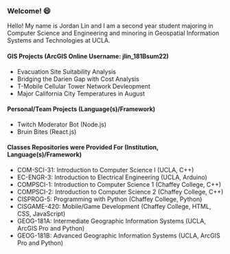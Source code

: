 ### Welcome! 😄

Hello! My name is Jordan Lin and I am a second year student majoring in Computer Science and Engineering and minoring in Geospatial Information Systems and Technologies at UCLA. 

#### GIS Projects (ArcGIS Online Username: jlin_181Bsum22)
- Evacuation Site Suitability Analysis
- Bridging the Darien Gap with Cost Analysis
- T-Mobile Cellular Tower Network Devleopment
- Major California City Temperatures in August

#### Personal/Team Projects (Language(s)/Framework)
- Twitch Moderator Bot (Node.js)
- Bruin Bites (React.js)

#### Classes Repositories were Provided For (Institution, Language(s)/Framework)
- COM-SCI-31: Introduction to Computer Science I  (UCLA, C++)
- EC-ENGR-3: Introduction to Electrical Engineering (UCLA, Arduino)
- COMPSCI-1: Introduction to Computer Science 1 (Chaffey College, C++)
- COMPSCI-2: Introduction to Computer Science 2 (Chaffey College, C++)
- CISPROG-5: Programming with Python (Chaffey College, Python)
- CISGAME-420: Mobile/Game Development (Chaffey College, HTML, CSS, JavaScript)
- GEOG-181A: Intermediate Geographic Information Systems (UCLA, ArcGIS Pro and Python)
- GEOG-181B: Advanced Geographic Information Systems (UCLA, ArcGIS Pro and Python)

<!--
**jardondaful/jardondaful** is a ✨ _special_ ✨ repository because its `README.md` (this file) appears on your GitHub profile.

Here are some ideas to get you started:

- 🔭 I’m currently working on ...
- 🌱 I’m currently learning ...
- 👯 I’m looking to collaborate on ...
- 🤔 I’m looking for help with ...
- 💬 Ask me about ...
- 📫 How to reach me: ...
- 😄 Pronouns: ...
- ⚡ Fun fact: ...
-->

